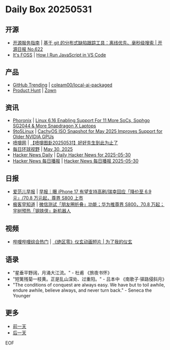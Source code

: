 # Daily Box 20250531

## 开源
- [开源服务指南](https://osguider.com/blog/) | [基于 git 的分布式缺陷跟踪工具：离线优先、毫秒级搜索 | 开源日报 No.622](https://osguider.com/blog/post/daily/daily-622/)
- [It's FOSS](https://itsfoss.com/) | [How I Run JavaScript in VS Code](https://itsfoss.com/vs-code-run-javascript/)

## 产品
- [GitHub Trending](https://github.com/trending?since=daily) | [coleam00/local-ai-packaged](https://github.com/coleam00/local-ai-packaged)
- [Product Hunt](https://www.producthunt.com) | [Zown](https://www.producthunt.com/posts/zown-2)

## 资讯
- [Phoronix](https://www.phoronix.com/) | [Linux 6.16 Enabling Support For 11 More SoCs, Sophgo SG2044 & More Snapdragon X Laptops](https://www.phoronix.com/news/Linux-6.16-SoCs)
- [9to5Linux](https://9to5linux.com/) | [CachyOS ISO Snapshot for May 2025 Improves Support for Older NVIDIA GPUs](https://9to5linux.com/cachyos-iso-snapshot-for-may-2025-improves-support-for-older-nvidia-gpus)
- [喷嚏网](http://www.dapenti.com/blog/blog.asp?subjectid=70&name=xilei) | [【喷嚏图卦20250531】好好先生到此为止了](http://www.dapenti.com/blog/more.asp?name=xilei&id=186298)
- [每日环球视野](https://idai.ly/) | [May 30, 2025](http://m.idai.ly/se/a193iG?1748534400)
- [Hacker News Daily](https://www.daemonology.net/hn-daily/) | [Daily Hacker News for 2025-05-30](https://www.daemonology.net/hn-daily/2025-05-30.html)
- [Hacker News 每日播报](https://hacker-news.agi.li/) | [Hacker News 每日播报 2025-05-30](https://hacker-news.agi.li/post/2025-05-30)

## 日报
- [爱范儿早报](https://www.ifanr.com/category/ifanrnews) | [早报｜曝 iPhone 17 有望支持高刷/瑞幸回应「降价至 6.9 元」/70.8 万元起，尊界 S800 上市](https://www.ifanr.com/1625718)
- [极客早知道](https://www.geekpark.net/column/74) | [微信测试「朋友圈折叠」功能；华为推尊界 S800，70.8 万起；宇树预热「钢铁侠」新机器人](https://www.geekpark.net/news/349995)

## 视频
- [哔哩哔哩综合热门](https://www.bilibili.com/v/popular/all/) | [《绝区零》仪玄动画短片 | 为了我的仪玄](https://b23.tv/BV1eN7czSEVD)

## 语录
- "星垂平野阔，月涌大江流。" - 杜甫 《旅夜书怀》
- "短篱残菊一枝黄。正是乱山深处、过重阳。" - 吕本中 《南歌子·驿路侵斜月》
- "The conditions of conquest are always easy. We have but to toil awhile, endure awhile, believe always, and never turn back." - Seneca the Younger

## 更多
- [前一天](daily-box-20250530.md)
- [后一天](daily-box-20250601.md)

EOF